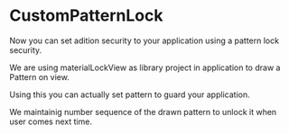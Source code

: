 # CustomPatternLock
Now you can set adition security to your application using a pattern lock security.

We are using materialLockView as library project in application to draw a Pattern on view.

Using this you can actually set pattern to guard your application.

We maintainig number sequence of the drawn pattern to unlock it when user comes next time.

